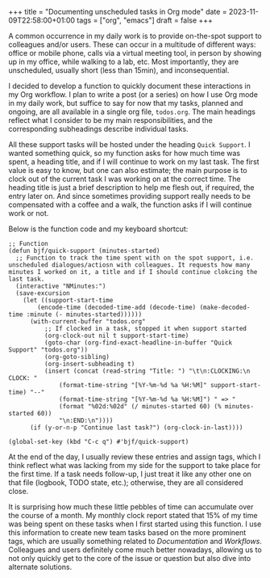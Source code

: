+++
title = "Documenting unscheduled tasks in Org mode"
date = 2023-11-09T22:58:00+01:00
tags = ["org", "emacs"]
draft = false
+++

A common occurrence in my daily work is to provide on-the-spot support to colleagues and/or users. These can occur in a multitude of different ways: office or mobile phone, calls via a virtual meeting tool, in person by showing up in my office, while walking to a lab, etc. Most importantly, they are unscheduled, usually short (less than 15min), and inconsequential.

I decided to develop a function to quickly document these interactions in my Org workflow. I plan to write a post (or a series) on how I use Org mode in my daily work, but suffice to say for now that my tasks, planned and ongoing, are all available in a single org file, `todos.org`. The main headings reflect what I consider to be my main responsibilities, and the corresponding subheadings describe individual tasks.

All these support tasks will be hosted under the heading `Quick Support`. I wanted something quick, so my function asks for how much time was spent, a heading title, and if I will continue to work on my last task. The first value is easy to know, but one can also estimate; the main purpose is to clock out of the current task I was working on at the correct time. The heading title is just a brief description to help me flesh out, if required, the entry later on. And since sometimes providing support really needs to be compensated with a coffee and a walk, the function asks if I will continue work or not.

Below is the function code and my keyboard shortcut:

```emacs-lisp
;; Function
(defun bjf/quick-support (minutes-started)
  ;; Function to track the time spent with on the spot support, i.e. unscheduled dialogues/actiosn with colleagues. It requests how many minutes I worked on it, a title and if I should continue clokcing the last task.
  (interactive "NMinutes:")
  (save-excursion
	(let ((support-start-time
		(encode-time (decoded-time-add (decode-time) (make-decoded-time :minute (- minutes-started))))))
	  (with-current-buffer "todos.org"
		  ;; If clocked in a task, stopped it when support started
		  (org-clock-out nil t support-start-time)
		  (goto-char (org-find-exact-headline-in-buffer "Quick Support" "todos.org"))
		  (org-goto-sibling)
		  (org-insert-subheading t)
		  (insert (concat (read-string "Title: ") "\t\n:CLOCKING:\n CLOCK: "
			  (format-time-string "[%Y-%m-%d %a %H:%M]" support-start-time) "--"
			  (format-time-string "[%Y-%m-%d %a %H:%M]") " => "
			  (format "%02d:%02d" (/ minutes-started 60) (% minutes-started 60))
			  "\n:END:\n"))))
	  (if (y-or-n-p "Continue last task?") (org-clock-in-last))))

(global-set-key (kbd "C-c q") #'bjf/quick-support)
```

At the end of the day, I usually review these entries and assign tags, which I think reflect what was lacking from my side for the support to take place for the first time. If a task needs follow-up, I just treat it like any other one on that file (logbook, TODO state, etc.); otherwise, they are all considered close.

It is surprising how much these little pebbles of time can accumulate over the course of a month. My monthly clock report stated that 15% of my time was being spent on these tasks when I first started using this function. I use this information to create new team tasks based on the more prominent tags, which are usually something related to _Documentation_ and _Workflows_. Colleagues and users definitely come much better nowadays, allowing us to not only quickly get to the core of the issue or question but also dive into alternate solutions.
